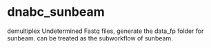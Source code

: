 # dnabc_sunbeam
demultiplex Undetermined Fastq files, generate the data_fp folder for sunbeam. can be treated as the subworkflow of sunbeam.
